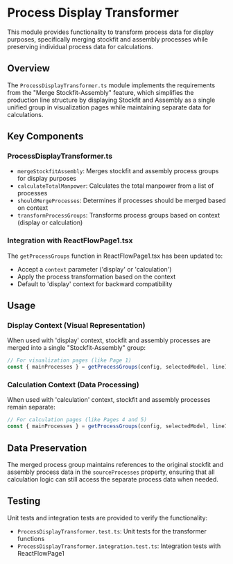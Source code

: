 # Process Display Transformer

This module provides functionality to transform process data for display purposes, specifically merging stockfit and assembly processes while preserving individual process data for calculations.

## Overview

The `ProcessDisplayTransformer.ts` module implements the requirements from the "Merge Stockfit-Assembly" feature, which simplifies the production line structure by displaying Stockfit and Assembly as a single unified group in visualization pages while maintaining separate data for calculations.

## Key Components

### ProcessDisplayTransformer.ts

- `mergeStockfitAssembly`: Merges stockfit and assembly process groups for display purposes
- `calculateTotalManpower`: Calculates the total manpower from a list of processes
- `shouldMergeProcesses`: Determines if processes should be merged based on context
- `transformProcessGroups`: Transforms process groups based on context (display or calculation)

### Integration with ReactFlowPage1.tsx

The `getProcessGroups` function in ReactFlowPage1.tsx has been updated to:
- Accept a `context` parameter ('display' or 'calculation')
- Apply the process transformation based on the context
- Default to 'display' context for backward compatibility

## Usage

### Display Context (Visual Representation)

When used with 'display' context, stockfit and assembly processes are merged into a single "Stockfit-Assembly" group:

```typescript
// For visualization pages (like Page 1)
const { mainProcesses } = getProcessGroups(config, selectedModel, lineIndex, 'display');
```

### Calculation Context (Data Processing)

When used with 'calculation' context, stockfit and assembly processes remain separate:

```typescript
// For calculation pages (like Pages 4 and 5)
const { mainProcesses } = getProcessGroups(config, selectedModel, lineIndex, 'calculation');
```

## Data Preservation

The merged process group maintains references to the original stockfit and assembly process data in the `sourceProcesses` property, ensuring that all calculation logic can still access the separate process data when needed.

## Testing

Unit tests and integration tests are provided to verify the functionality:
- `ProcessDisplayTransformer.test.ts`: Unit tests for the transformer functions
- `ProcessDisplayTransformer.integration.test.ts`: Integration tests with ReactFlowPage1